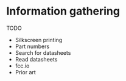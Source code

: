 # Information gathering

TODO

  - Silkscreen printing
  - Part numbers
  - Search for datasheets
  - Read datasheets
  - fcc.io
  - Prior art

